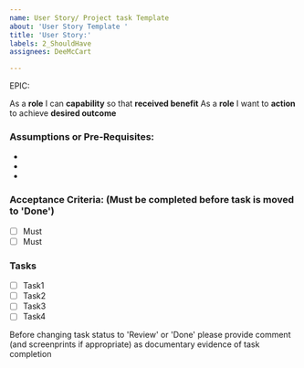```yaml
---
name: User Story/ Project task Template
about: 'User Story Template '
title: 'User Story:'
labels: 2_ShouldHave
assignees: DeeMcCart

---
```


EPIC:  <epic>

As a **role** I can **capability** so that **received benefit**
As a **role** I want to **action** to achieve **desired outcome**  

### Assumptions or Pre-Requisites:
*
*
*

### Acceptance Criteria: (Must be completed before task is moved to 'Done')
- [ ] Must
- [ ] Must

### Tasks

- [ ] Task1
- [ ] Task2
- [ ] Task3
- [ ] Task4

Before changing task status to 'Review' or 'Done' please provide comment (and screenprints if appropriate) as documentary evidence of task completion
